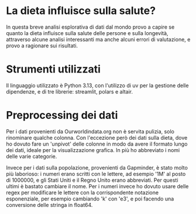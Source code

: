 # La dieta influisce sulla salute?

In questa breve analisi esplorativa di dati dal mondo provo a capire se quanto la dieta influisce 
sulla salute delle persone e sulla longevità, attraverso alcune analisi interessanti ma anche alcuni 
errori di valutazione, e provo a ragionare sui risultati.

# Strumenti utilizzati

Il linguaggio utilizzato è Python 3.13, con l'utilizzo di uv per la gestione delle dipendenze,
e di tre librerie: streamlit, polars e altair.

# Preprocessing dei dati

Per i dati provenienti da Ourworldindata.org non è servita pulizia, solo rinominare qualche colonna.
Con l'eccezione però dei dati sulla dieta, dove ho dovuto fare un 'unpivot' delle colonne in modo da avere il formato lungo dei dati, ideale per la visualizzazione grafica. In più ho abbreviato i nomi delle varie categorie.

Invece per i dati sulla popolazione, provenienti da Gapminder, è stato molto più laborioso: i numeri erano scritti con le lettere, ad esempio '1M' al posto di 1000000, e gli Stati Uniti e il Regno Unito erano abbreviati. Per questi ultimi è bastato cambiare il nome. Per i numeri invece ho dovuto usare delle regex per modificare le lettere con la corrispondente notazione esponenziale, per esempio cambiando 'k' con 'e3', e poi facendo una conversione delle stringa in float64.